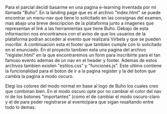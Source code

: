 Para el parcial decidi basarme en una pagina e-learning inventada por mi llamada "Buho".
En la landing page que es el archivo "index.html" se puede encontrar un menu-nav que tiene lo solicitado
 en las consignas del examen, mas abajo una breve descripcion de la plataforma junto a imagenes que representan el link a
 las herramientas que tiene Buho.
Debajo de esta informacion nos encontramos con el aviso de que los usuarios de la plataforma podran acceder al evento 
que realizara Virbela y que se pueden inscribir. 
A continuacion esta el footer que tambien cumple con lo solicitado en el enunciado.
En el proyecto tambien esta una pagina del archivo "register.html" en la que encontraremos un form para inscribirte 
para el tan famoso evento ademas de un nav en el header y footer.
Ademas de estos archivos tambien existen "estilos.css" y "funciones.js". Este ultimo contiene la funcionalidad
para el boton de ir a la pagina register y la del boton que cambia la pagina a modo oscuro.

Elegi los colores del modo normal en base al logo de Buho los cuales creo que combinan bien.
En el modo oscuro opte por no cambiar el color del nav ni de los botones "importantes" (como el de cambiar el modo oscuro-claro y el de para poder registrarse al evento)para que sigan resaltando entre todo lo demas.
 